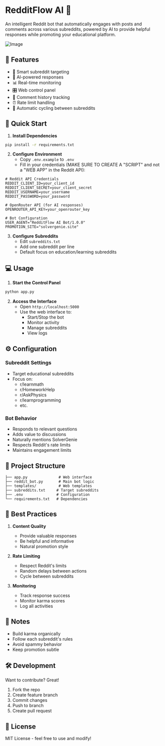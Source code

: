 # RedditFlow AI 🤖

An intelligent Reddit bot that automatically engages with posts and comments across various subreddits, powered by AI to provide helpful responses while promoting your educational platform.

![Image](https://github.com/user-attachments/assets/7bbef55e-4cd7-48c1-bead-2056e6d1f726)

## 🌟 Features

- 🎯 Smart subreddit targeting
- 🤖 AI-powered responses
- 📊 Real-time monitoring
- 🎛️ Web control panel
- 📝 Comment history tracking
- ⏰ Rate limit handling
- 🔄 Automatic cycling between subreddits

## 🚀 Quick Start

1. **Install Dependencies**
```bash
pip install -r requirements.txt
```

2. **Configure Environment**
   - Copy `.env.example` to `.env`
   - Fill in your credentials (MAKE SURE TO CREATE A "SCRIPT" and not a "WEB APP" in the Reddit API):
```env
# Reddit API Credentials
REDDIT_CLIENT_ID=your_client_id
REDDIT_CLIENT_SECRET=your_client_secret
REDDIT_USERNAME=your_username
REDDIT_PASSWORD=your_password

# OpenRouter API (for AI responses)
OPENROUTER_API_KEY=your_openrouter_key

# Bot Configuration
USER_AGENT="RedditFlow AI Bot/1.0.0"
PROMOTION_SITE="solvergenie.site"
```

3. **Configure Subreddits**
   - Edit `subreddits.txt`
   - Add one subreddit per line
   - Default focus on education/learning subreddits

## 💻 Usage

1. **Start the Control Panel**
```bash
python app.py
```

2. **Access the Interface**
   - Open `http://localhost:5000`
   - Use the web interface to:
     - Start/Stop the bot
     - Monitor activity
     - Manage subreddits
     - View logs

## ⚙️ Configuration

### Subreddit Settings
- Target educational subreddits
- Focus on:
  - r/learnmath
  - r/HomeworkHelp
  - r/AskPhysics
  - r/learnprogramming
  - etc.

### Bot Behavior
- Responds to relevant questions
- Adds value to discussions
- Naturally mentions SolverGenie
- Respects Reddit's rate limits
- Maintains engagement limits

## 📁 Project Structure
```
├── app.py              # Web interface
├── reddit_bot.py       # Main bot logic
├── templates/          # Web templates
├── subreddits.txt     # Target subreddits
├── .env               # Configuration
└── requirements.txt   # Dependencies
```


## 🤝 Best Practices

1. **Content Quality**
   - Provide valuable responses
   - Be helpful and informative
   - Natural promotion style

2. **Rate Limiting**
   - Respect Reddit's limits
   - Random delays between actions
   - Cycle between subreddits

3. **Monitoring**
   - Track response success
   - Monitor karma scores
   - Log all activities

## 📝 Notes

- Build karma organically
- Follow each subreddit's rules
- Avoid spammy behavior
- Keep promotion subtle

## 🛠️ Development

Want to contribute? Great!

1. Fork the repo
2. Create feature branch
3. Commit changes
4. Push to branch
5. Create pull request

## 📄 License

MIT License - feel free to use and modify!
